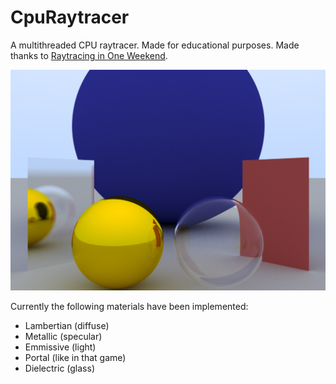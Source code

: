 # CpuRaytracer

A multithreaded CPU raytracer. Made for educational purposes. Made thanks to [Raytracing in One Weekend](https://raytracing.github.io/).

![Showcase](https://raw.githubusercontent.com/janekb04/CpuRaytracer/master/showcase.png "Showcase")

Currently the following materials have been implemented:
 - Lambertian (diffuse)
 - Metallic (specular)
 - Emmissive (light)
 - Portal (like in that game)
 - Dielectric (glass)
